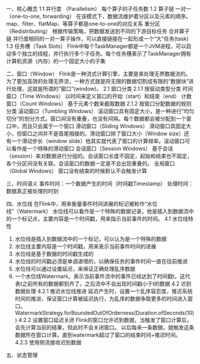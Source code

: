 一、核心概念
1.1 并行度 （Parallelism）
每个算子的子任务数
1.2 算子链
一对一 （one-to-one, forwarding）
在该模式下，数据流维护着分区以及元素的顺序。map、filter、flatMap、等算子都是one-to-one的对应关系
重分区（Redistributing）
根据传输策略，把数据发送到不同的下游目标任务
合并算子链
并行度相同的一对一算子操作，可以直接链接在一起形成一个“大”任务(task)
1.3 任务槽（Task Slots）
Flink中每个TaskManager都是一个JVM进程，可以启动多个独立的线程，并行执行多个子任务。每个任务槽表示了TaskManager拥有计算机资源（内存）的一个固定大小的子集

二、窗口（Window）
Flink是一种流式计算引擎，主要是来处理无界数据流的。为了更加高效的处理无界流，一种方式就是将无限的数据切割成有限的“数据块”进行处理，这就是所谓的“窗口”(window)。
2.1 窗口分类
2.1.1 按驱动类型分类
时间窗口（Time Windows）
以时间来定义窗口的开始（start）和结束（end）
计数窗口（Count Windows）
基于元素个数来截取数据
2.1.2 按窗口分配数据的规则分类
滚动窗口（Tumbling Windows）
滚动窗口具有固定大小，是一种进行“均匀切分”的划分方式。窗口间没有重叠，也没有间隔。每个数据都会被分配到一个窗口中，而且只会属于一个窗口
滑动窗口（Sliding Windows）
滑动窗口具固定大小，但窗口之间并不是首尾相接的。滑动窗口除了窗口大小（Window size）还有一个滑动步长（window slide）他其实就代表了窗口的计算频率。滚动窗口可以看作是一个特殊的滑动窗口
会话窗口（Session Windows）
基于会话（session）来对数据进行分组的。会话窗口长度不固定，起始和结束也不固定，各个分区间没有关联。会话窗口的数据一定是不会出现重叠的。
全局窗口（Global Windows）
窗口没有结束的时候默认不会触发计算

三、时间语义
事件时间：一个数据产生的时间（时间戳Timestamp）
处理时间： 数据真正被处理的时刻

四、水位线
在Flink中，用来衡量事件时间进展的标记被称作“水位线”（Watermark）
水位线可以看作是一个特殊的数据记录，他是插入到数据流中的一个标记点，主要内容是一个时间戳，用来指示当前事件的时间。
4.1 水位线特性
1. 水位线是插入到数据流中的一个标记，可以认为是一个特殊的数据
2. 水位线主要内容是一个时间戳，用来表示当前事件时间的进展
3. 水位线是基于数据的时间戳生成的
4. 水位线的时间戳必须是单调递增的，以确保任务的事件时间一直在往前推进
5. 水位线可以通过设置延迟，来保证正确处理乱序数据
6. 一个水位线Watermark，表示当前事件流中的事件已经达到了时间戳t，这代表t之前所有的数据都到齐了，之后流中不会出现时间戳小于t的数据
4.2 迟到数据处理
4.2.1 推迟水位线推进
延迟产生时，设置一个乱序容忍度，推迟系统时间的推进，保证窗口计算被延迟执行，为乱序的数据争取更多的时间进入窗口。
WatermarkStrategy.forBoundedOutOfOrderness(Duration.ofSeconds(10))
4.2.2 设置窗口延迟关闭
Flink的窗口允许迟到数据，当触发了窗口计算后，会先计算当前的结果，但此时不会关闭窗口。
以后每来一条数据，就触发这条数据所在窗口计算。直到watermark超过了窗口的结束时间+推迟时间。
4.2.3 使用侧流接收迟到数据

五、状态管理

